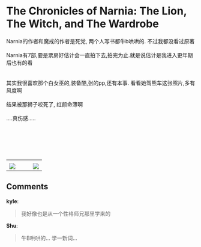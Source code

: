 # The Chronicles of Narnia: The Lion, The Witch, and The Wardrobe

<div id="msgcns!B37A52AAF181A958!834" class="bvMsg"><div>Narnia的作者和魔戒的作者是死党, 两个人写书都牛b哄哄的. 不过我都没看过原著</div>
<div> </div>
<div>Narnia有7部,要是票房好估计会一直拍下去,拍完为止.就是说估计是我进入更年期后也有的看</div>
<div> </div>
<div> </div>
<div>其实我很喜欢那个白女巫的,装备酷,张的pp,还有本事. 看看她驾熊车这张照片,多有风度啊</div>
<div> </div>
<div>结果被那狮子咬死了, 红颜命薄啊</div>
<div> </div>
<div>....真伤感.....</div>
<div> </div>
<div> </div>
<div> </div>
<div> </div>
<div> </div></div><table cellspacing="0" border="0"><tr><td></td></tr><tr><td valign="top"><a href="http://blufiles.storage.live.com/y1pkk4rk-wZBr5KT2-C_oRM5jBibh6dRtXcxbL8oKPcfGLPr47CP6JGGzrs_f8pJI6237C4d5wDg8E" target="_blank" rel="WLPP;url=http://blufiles.storage.live.com/y1pkk4rk-wZBr5KT2-C_oRM5jBibh6dRtXcxbL8oKPcfGLPr47CP6JGGzrs_f8pJI6237C4d5wDg8E;cnsid=cns&#033;B37A52AAF181A958&#033;835"><img src="http://blufiles.storage.live.com/y1pkk4rk-wZBr5KT2-C_oRM5iFytfKkCxaMMf1ttBeTTN54uPIWyRk1a6vMyyN-MPAXBhqpID-QbSQ" border="0" /></a></td><td width="15"></td><td valign="top"><a href="http://blufiles.storage.live.com/y1p7z-9cL1l0kivzFqoi1fmu7v-vedhiuI4l5ELHw0eDCmooMSIxuHQd71UaGL7A_nrn1_e8aSVnjk" target='_blank' rel="WLPP;url=http://blufiles.storage.live.com/y1p7z-9cL1l0kivzFqoi1fmu7v-vedhiuI4l5ELHw0eDCmooMSIxuHQd71UaGL7A_nrn1_e8aSVnjk;cnsid=cns&#033;B37A52AAF181A958&#033;836"><img src="http://blufiles.storage.live.com/y1p7z-9cL1l0kivzFqoi1fmu8S-_Yw-ri_tGiI1KGQHmZv88MWHR8P_YnaabDbW3CG9w8-GobF3_uE" border="0" /></a></td></tr></table>

## Comments

**kyle**:
> 我好像也是从一个性格师兄那里学来的
 
 

**Shu**:
> 牛B哄哄的...
学一新词...

